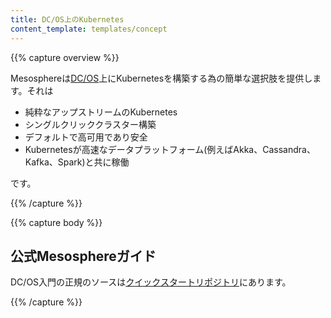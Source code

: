 ```yaml
---
title: DC/OS上のKubernetes
content_template: templates/concept
---
```


{{% capture overview %}}

Mesosphereは[DC/OS](https://mesosphere.com/product/)上にKubernetesを構築する為の簡単な選択肢を提供します。それは

* 純粋なアップストリームのKubernetes
* シングルクリッククラスター構築
* デフォルトで高可用であり安全
* Kubernetesが高速なデータプラットフォーム(例えばAkka、Cassandra、Kafka、Spark)と共に稼働

です。

{{% /capture %}}

{{% capture body %}}

## 公式Mesosphereガイド

DC/OS入門の正規のソースは[クイックスタートリポジトリ](https://github.com/mesosphere/dcos-kubernetes-quickstart)にあります。

{{% /capture %}}
